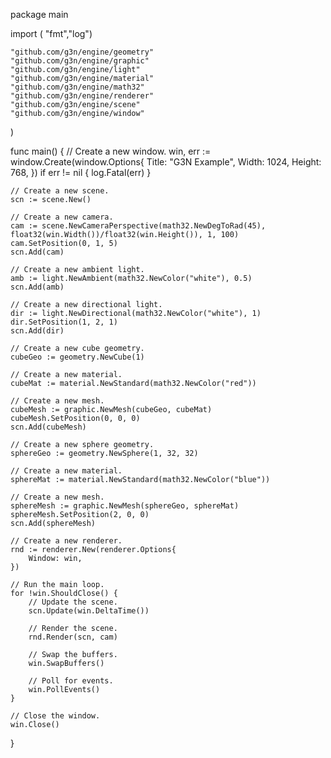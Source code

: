 package main

import ( "fmt","log")

    "github.com/g3n/engine/geometry"
    "github.com/g3n/engine/graphic"
    "github.com/g3n/engine/light"
    "github.com/g3n/engine/material"
    "github.com/g3n/engine/math32"
    "github.com/g3n/engine/renderer"
    "github.com/g3n/engine/scene"
    "github.com/g3n/engine/window"
)

func main() {
    // Create a new window.
    win, err := window.Create(window.Options{
        Title: "G3N Example",
        Width: 1024,
        Height: 768,
    })
    if err != nil {
        log.Fatal(err)
    }

    // Create a new scene.
    scn := scene.New()

    // Create a new camera.
    cam := scene.NewCameraPerspective(math32.NewDegToRad(45), float32(win.Width())/float32(win.Height()), 1, 100)
    cam.SetPosition(0, 1, 5)
    scn.Add(cam)

    // Create a new ambient light.
    amb := light.NewAmbient(math32.NewColor("white"), 0.5)
    scn.Add(amb)

    // Create a new directional light.
    dir := light.NewDirectional(math32.NewColor("white"), 1)
    dir.SetPosition(1, 2, 1)
    scn.Add(dir)

    // Create a new cube geometry.
    cubeGeo := geometry.NewCube(1)

    // Create a new material.
    cubeMat := material.NewStandard(math32.NewColor("red"))

    // Create a new mesh.
    cubeMesh := graphic.NewMesh(cubeGeo, cubeMat)
    cubeMesh.SetPosition(0, 0, 0)
    scn.Add(cubeMesh)

    // Create a new sphere geometry.
    sphereGeo := geometry.NewSphere(1, 32, 32)

    // Create a new material.
    sphereMat := material.NewStandard(math32.NewColor("blue"))

    // Create a new mesh.
    sphereMesh := graphic.NewMesh(sphereGeo, sphereMat)
    sphereMesh.SetPosition(2, 0, 0)
    scn.Add(sphereMesh)

    // Create a new renderer.
    rnd := renderer.New(renderer.Options{
        Window: win,
    })

    // Run the main loop.
    for !win.ShouldClose() {
        // Update the scene.
        scn.Update(win.DeltaTime())

        // Render the scene.
        rnd.Render(scn, cam)

        // Swap the buffers.
        win.SwapBuffers()

        // Poll for events.
        win.PollEvents()
    }

    // Close the window.
    win.Close()
}
